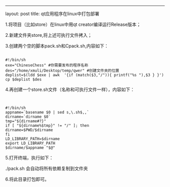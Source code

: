 ---
layout: post
title: qt应用程序在linux中打包部署



1.将项目（比如store）在linux中用qt creator编译运行Release版本；

2.新建文件夹store,将上述可执行文件拷入；

3.创建两个空的脚本pack.sh和Cpack.sh,内容如下：

``` shell

#!/bin/sh  
exe="ChineseChess" #你需要发布的程序名称
des="/home/xmuli/Desktop/temp/qwer" #创建文件夹的位置
deplist=$(ldd $exe | awk  '{if (match($3,"/")){ printf("%s "),$3 } }')  
cp $deplist $des

```
4.再创建一个store.sh文件（名称和可执行文件一样），内容如下：

``` shell


#!/bin/sh  
appname=`basename $0 | sed s,\.sh$,,`  
dirname=`dirname $0`  
tmp="${dirname#?}"  
if [ "${dirname%$tmp}" != "/" ]; then  
dirname=$PWD/$dirname  
fi  
LD_LIBRARY_PATH=$dirname  
export LD_LIBRARY_PATH  
$dirname/$appname "$@"
```
5.打开终端，执行如下：

./pack.sh
会自动将所有依赖复制到文件夹

6.将此目录打包即可。



